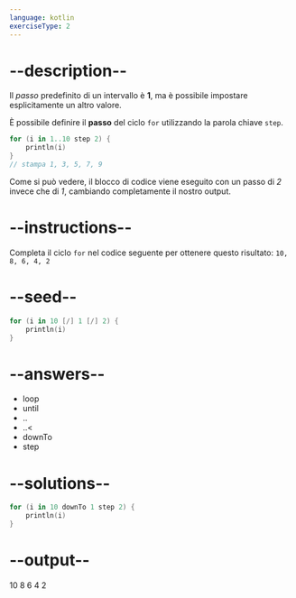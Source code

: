 ```yaml
---
language: kotlin
exerciseType: 2
---
```


# --description--

Il _passo_ predefinito di un intervallo è __1__, ma è possibile impostare esplicitamente un altro valore.

È possibile definire il __passo__ del ciclo `for` utilizzando la parola chiave `step`.

```kotlin
for (i in 1..10 step 2) {
    println(i)
}
// stampa 1, 3, 5, 7, 9
```

Come si può vedere, il blocco di codice viene eseguito con un passo di _2_ invece che di _1_, cambiando completamente il nostro output.

# --instructions--

Completa il ciclo `for` nel codice seguente per ottenere questo risultato: `10, 8, 6, 4, 2`

# --seed--

```kotlin
for (i in 10 [/] 1 [/] 2) {
    println(i)
}
```

# --answers--

- loop
-  until 
- ..
- ..<
- downTo
- step

# --solutions--

```kotlin
for (i in 10 downTo 1 step 2) {
    println(i)
}
```

# --output--

10
8
6
4
2
